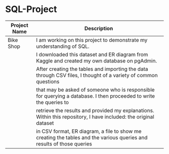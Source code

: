 # SQL-Project


| Project Name  |                                            Description                                                                       |
| ------------- |                                           -------------                                                                      |
| Bike Shop     |   I am working on this project to demonstrate my understanding of SQL.                                                       | 
|               |   I downloaded this dataset and ER diagram from Kaggle and created my own database on pgAdmin.                               | 
|               |   After creating the tables and importing the data through CSV files, I thought of a variety of common questions             |
|               |   that may be asked of someone who is responsible for querying a database. I then proceeded to write the queries to          |
|               |   retrieve the results and provided my explanations. Within this repository, I have included: the original dataset           |
|               |   in CSV format, ER diagram, a file to show me creating the tables and the various queries and results of those queries      |

